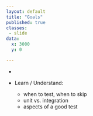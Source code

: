 ```yaml
---
layout: default
title: "Goals"
published: true
classes:
 - slide
data:
  x: 3000
  y: 0

---
```


  * 

  * Learn / Understand:
    - when to test, when to skip
    - unit vs. integration
    - aspects of a good test
